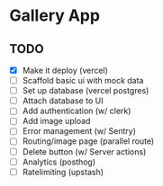 # Gallery App

## TODO

- [x] Make it deploy (vercel)
- [ ] Scaffold basic ui with mock data
- [ ] Set up database (vercel postgres)
- [ ] Attach database to UI
- [ ] Add authentication (w/ clerk)
- [ ] Add image upload
- [ ] Error management (w/ Sentry)
- [ ] Routing/image page (parallel route)
- [ ] Delete button (w/ Server actions)
- [ ] Analytics (posthog)
- [ ] Ratelimiting (upstash)
